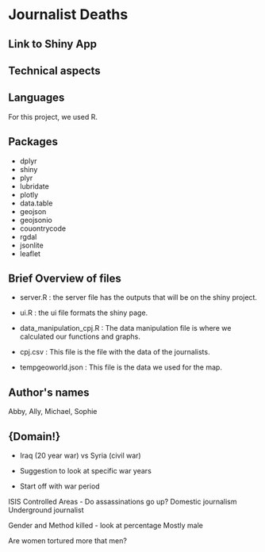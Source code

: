 # Journalist Deaths

## Link to Shiny App

## Technical aspects

## Languages
For this project, we used R.

## Packages
* dplyr
* shiny
* plyr
* lubridate
* plotly
* data.table
* geojson
* geojsonio
* couontrycode
* rgdal
* jsonlite
* leaflet

## Brief Overview of files
* server.R : the server file has the outputs that will be on the shiny project.

* ui.R : the ui file formats the shiny page.

* data_manipulation_cpj.R : The data manipulation file is where we calculated our functions and graphs.

* cpj.csv : This file is the file with the data of the journalists.

* tempgeoworld.json : This file is the data we used for the map.

## Author's names
Abby, Ally, Michael, Sophie

## {Domain!}

- Iraq (20 year war) vs Syria (civil war)

- Suggestion to look at specific war years

- Start off with war period


ISIS Controlled Areas - Do assassinations go up?
  Domestic journalism
    Underground journalist

Gender and Method killed - look at percentage
  Mostly male

Are women tortured more that men?

